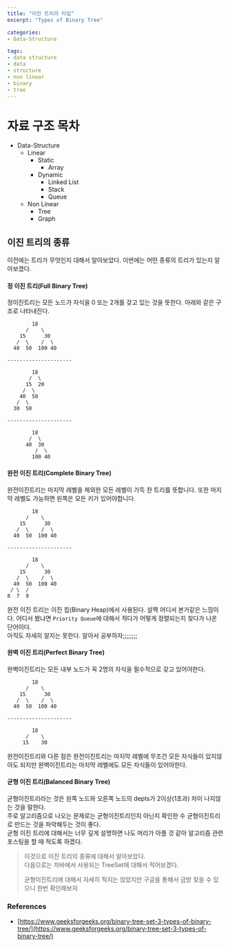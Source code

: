 ```yaml
---
title: "이진 트리의 타입"
excerpt: "Types of Binary Tree"

categories:
- Data-Structure

tags:
- data structure
- data
- structure
- non linear
- binary
- tree
---
```


# 자료 구조 목차

- Data-Structure
  - Linear
    - Static
      - Array
    - Dynamic
      - Linked List
      - Stack
      - Queue
  - Non Linear
    - Tree
    - Graph


## 이진 트리의 종류

이전에는 트리가 무엇인지 대해서 알아보았다. 이번에는 어떤 종류의 트리가 있는지 알아보겠다.

#### 정 이진 트리(Full Binary Tree)

정이진트리는 모든 노드가 자식을 0 또는 2개를 갖고 있는 것을 뜻한다. 아래와 같은 구조로 나타내진다.

```
        18
      /    \
    15      30
   /  \    /  \
  40  50  100 40

---------------------

        18
       /  \
      15  20
     /  \
    40  50
   /  \
  30  50
  
---------------------

        18
       /  \
      40  30
         /  \
        100 40
```

#### 완전 이진 트리(Complete Binary Tree)

완전이진트리는 마지막 레벨을 제외한 모든 레벨이 가득 찬 트리를 뜻합니다. 또한 마지막 레벨도 가능하면 왼쪽은 모든 키가 있어야합니다.

```
        18
      /    \
    15      30
   /  \    /  \
  40  50  100 40

---------------------

        18
      /    \
    15      30
   /  \    /  \
  40  50  100 40
 / \  /
8  7  9
```

완전 이진 트리는 이진 힙(Binary Heap)에서 사용된다. 살짝 어디서 본거같은 느낌이다. 어디서 봤냐면 `Priority Queue`에 대해서 적다가 어떻게 정렬되는지 찾다가 나온 단어이다.  
아직도 자세히 알지는 못한다. 알아서 공부하자;;;;;;;;

#### 완벽 이진 트리(Perfect Binary Tree)

완벽이진트리는 모든 내부 노드가 꼭 2명의 자식을 필수적으로 갖고 있어야한다.

```
        18
      /    \
    15      30
   /  \    /  \
  40  50  100 40

---------------------

        18
      /    \
     15    30
```

완전이진트리와 다른 점은 완전이진트리는 마지막 레벨에 무조건 모든 자식들이 있지않아도 되지만 완벽이진트리는 마지막 레벨에도 모든 자식들이 있어야한다.

#### 균형 이진 트리(Balanced Binary Tree)

균형이진트리라는 것은 왼쪽 노드와 오른쪽 노드의 depts가 2이상(1초과) 차이 나지않는 것을 말한다.  
주로 알고리즘으로 나오는 문제로는 균형이진트리인지 아닌지 확인한 수 균형이진트리로 만드는 것을 파악해두는 것이 좋다.  
균형 이진 트리에 대해서는 너무 깊게 설명하면 나도 머리가 아플 것 같아 알고리즘 관련 포스팅을 할 때 적도록 하겠다.

> 이것으로 이진 트리의 종류에 대해서 알아보았다.  
> 다음으로는 자바에서 사용되는 TreeSet에 대해서 적어보겠다.
> 
> 균형이진트리에 대해서 자세히 적지는 않았지만 구글을 통해서 금방 찾을 수 있으니 한번 확인해보자

### References

- [https://www.geeksforgeeks.org/binary-tree-set-3-types-of-binary-tree/](https://www.geeksforgeeks.org/binary-tree-set-3-types-of-binary-tree/)